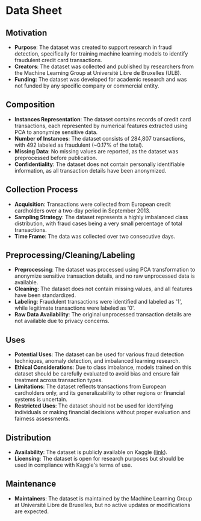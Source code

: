 # Data Sheet

## Motivation
- **Purpose**: The dataset was created to support research in fraud detection, specifically for training machine learning models to identify fraudulent credit card transactions.
- **Creators**: The dataset was collected and published by researchers from the Machine Learning Group at Université Libre de Bruxelles (ULB).
- **Funding**: The dataset was developed for academic research and was not funded by any specific company or commercial entity.

## Composition
- **Instances Representation**: The dataset contains records of credit card transactions, each represented by numerical features extracted using PCA to anonymize sensitive data.
- **Number of Instances**: The dataset consists of 284,807 transactions, with 492 labeled as fraudulent (~0.17% of the total).
- **Missing Data**: No missing values are reported, as the dataset was preprocessed before publication.
- **Confidentiality**: The dataset does not contain personally identifiable information, as all transaction details have been anonymized.

## Collection Process
- **Acquisition**: Transactions were collected from European credit cardholders over a two-day period in September 2013.
- **Sampling Strategy**: The dataset represents a highly imbalanced class distribution, with fraud cases being a very small percentage of total transactions.
- **Time Frame**: The data was collected over two consecutive days.

## Preprocessing/Cleaning/Labeling
- **Preprocessing**: The dataset was processed using PCA transformation to anonymize sensitive transaction details, and no raw unprocessed data is available.
- **Cleaning**: The dataset does not contain missing values, and all features have been standardized.
- **Labeling**: Fraudulent transactions were identified and labeled as '1', while legitimate transactions were labeled as '0'.
- **Raw Data Availability**: The original unprocessed transaction details are not available due to privacy concerns.

## Uses
- **Potential Uses**: The dataset can be used for various fraud detection techniques, anomaly detection, and imbalanced learning research.
- **Ethical Considerations**: Due to class imbalance, models trained on this dataset should be carefully evaluated to avoid bias and ensure fair treatment across transaction types.
- **Limitations**: The dataset reflects transactions from European cardholders only, and its generalizability to other regions or financial systems is uncertain.
- **Restricted Uses**: The dataset should not be used for identifying individuals or making financial decisions without proper evaluation and fairness assessments.

## Distribution
- **Availability**: The dataset is publicly available on Kaggle ([link](https://www.kaggle.com/datasets/mlg-ulb/creditcardfraud)).
- **Licensing**: The dataset is open for research purposes but should be used in compliance with Kaggle's terms of use.

## Maintenance
- **Maintainers**: The dataset is maintained by the Machine Learning Group at Université Libre de Bruxelles, but no active updates or modifications are expected.